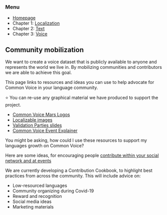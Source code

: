 ### Menu
- [Homepage](https://common-voice.github.io/community-playbook/)
- Chapter 1: [Localization](https://common-voice.github.io/community-playbook/sub_pages/Localization.html)
- Chapter 2: [Text](https://common-voice.github.io/community-playbook/sub_pages/text.html)
- Chapter 3: [Voice](https://common-voice.github.io/community-playbook/sub_pages/voice.html)


## Community mobilization

We want to create a voice dataset that is publicly available to anyone and represents the world we live in. 
By mobilizing communities and contributors we are able to achieve this goal. 

This page links to resources and ideas you can use to help advocate for Common Voice in your language community.

⭐️ You can re-use any graphical material we have produced to support the project.
- [Common Voice Mars Logos](https://drive.google.com/drive/folders/1ZBUgTUnd5rJp9rrXgqVPEOnlSK10j4fx?usp=sharing)  
- [Localizable images](https://drive.google.com/drive/folders/1c5vv56idUDjCOgGvr9bdMyEFjy9wAbOo?usp=sharing)
- [Validation Parties slides](https://docs.google.com/presentation/d/1P_rvMLjiC51Y6QAqU0TM9W-EGvzuF6Qu6FwvgLGkI24/edit?usp=sharing)  
- [Common Voice Event Explainer](https://docs.google.com/presentation/d/1HatIkqvhj--4mYvEGAWHAGQ6yf3O7t6iI3LmF6lFPNc/edit?usp=sharing)

You might be asking, how could I use these resources to support my languages growth on Common Voice?

Here are some ideas, for encouraging people [contribute within your social network and at events](https://community.mozilla.org/en/activities/contributing-to-common-voice/)   

We are currently developing a Contribution Cookbook, to highlight best practices from across the community. 
This will include advice on:
- Low-resourced languages
- Community organizing during Covid-19
- Reward and recognition
- Social media ideas
- Marketing materials

